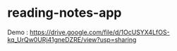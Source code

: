 # reading-notes-app

Demo : https://drive.google.com/file/d/1OcUSYX4LfOS-kq_UrQw0URj41gneDZRE/view?usp=sharing
